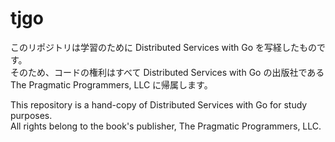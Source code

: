 # tjgo

このリポジトリは学習のために Distributed Services with Go を写経したものです。  
そのため、コードの権利はすべて Distributed Services with Go の出版社である The Pragmatic Programmers, LLC に帰属します。

This repository is a hand-copy of Distributed Services with Go for study purposes.  
All rights belong to the book's publisher, The Pragmatic Programmers, LLC.
